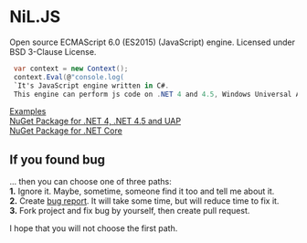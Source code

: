 
NiL.JS
======
    
Open source ECMAScript 6.0 (ES2015) (JavaScript) engine.
Licensed under BSD 3-Clause License.

```C#
 var context = new Context(); 
 context.Eval(@"console.log( 
 `It's JavaScript engine written in C#. 
 This engine can perform js code on .NET 4 and 4.5, Windows Universal App Platform and .NET Core`)"); 
 ```

[Examples](https://github.com/nilproject/NiL.JS/tree/version-2.3/Examples)  
[NuGet Package for .NET 4, .NET 4.5 and UAP](https://www.nuget.org/packages/NiL.JS)  
[NuGet Package for .NET Core](https://www.nuget.org/packages/NiL.JS.NetCore/)  

## If you found bug

... then you can choose one of three paths:  
  **1.** Ignore it. Maybe, sometime, someone find it too and tell me about it.  
  **2.** Create [bug report](https://github.com/nilproject/NiL.JS/issues). It will take some time, but will reduce time to fix it.  
  **3.** Fork project and fix bug by yourself, then create pull request.  

I hope that you will not choose the first path.
